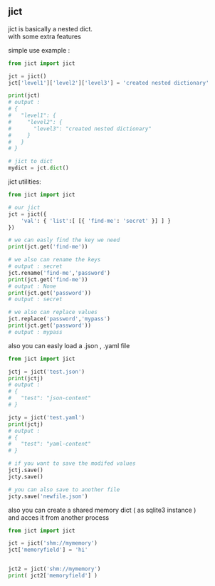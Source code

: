 ## jict
jict is basically a nested dict.  
with some extra features  

simple use example :

```python
from jict import jict

jct = jict()
jct['level1']['level2']['level3'] = 'created nested dictionary'

print(jct)
# output :
# {
#   "level1": {
#     "level2": {
#       "level3": "created nested dictionary"
#     }
#   }
# }

# jict to dict
mydict = jct.dict()

```

jict utilities:
```python
from jict import jict

# our jict
jct = jict({
    'val': { 'list':[ [{ 'find-me': 'secret' }] ] }
})

# we can easly find the key we need
print(jct.get('find-me'))

# we also can rename the keys
# output : secret
jct.rename('find-me','password')
print(jct.get('find-me'))
# output : None
print(jct.get('password'))
# output : secret

# we also can replace values
jct.replace('password','mypass')
print(jct.get('password'))
# output : mypass

```

also you can easly load a .json , .yaml file

```python
from jict import jict

jctj = jict('test.json')
print(jctj)
# output :
# {
#   "test": "json-content"
# }

jcty = jict('test.yaml')
print(jctj)
# output :
# {
#   "test": "yaml-content"
# }

# if you want to save the modifed values
jctj.save()
jcty.save()

# you can also save to another file
jcty.save('newfile.json')


```
also you can create a shared memory dict ( as sqlite3 instance )  
and acces it from another process
```python
from jict import jict

jct = jict('shm://mymemory')
jct['memoryfield'] = 'hi'


jct2 = jict('shm://mymemory')
print( jct2['memoryfield'] )

```
